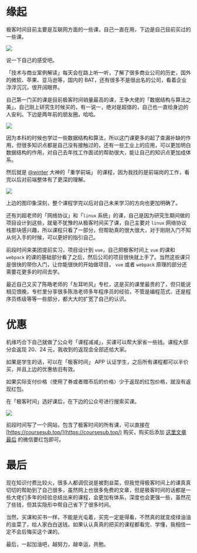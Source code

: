 # 缘起

极客时间目前主要是互联网方面的一些课，自己一直在用，下边是自己目前买过的一些课。

![](https://windliangblog.oss-cn-beijing.aliyuncs.com/geek1.jpg)

说一下自己的感受吧。

「技术与商业案例解读」每天会在路上听一听，了解了很多商业公司的历史，国外的微软、苹果、亚马逊等，国内的 BAT，还有很多不是很出名的公司，看着企业浮浮沉沉，很开阔眼界。

自己第一门买的课是目前极客时间销量最高的课，王争大佬的「数据结构与算法之美」，自己刚上研究生时候买的，有一说一，绝对是超值的，自己也一直给身边的人安利。下边是两年前的朋友圈，哈哈。

![](https://windliangblog.oss-cn-beijing.aliyuncs.com/geek2.jpg)

因为本科的时候也学过一些数据结构和算法，所以这门课更多的起了查漏补缺的作用，但很多知识点都是自己没有接触过的，还有一些工业上的应用，可以更加明白数据结构的作用，对自己去年找工作面试的帮助很大，能让自己的知识点更加成体系。

然后就是 [@winter](https://www.zhihu.com/people/ec03b8e839a6fb763e1b8113455362db) 大神的「重学前端」 的课程，因为我找的是前端岗的工作，看完以后对前端整体有了更深的理解。

![](https://windliangblog.oss-cn-beijing.aliyuncs.com/geek3.jpg)

上边的图印象深刻，整个课程学完以后对自己未来学习的方向也更加明确了。

还有刘超老师的「网络协议」和「`linux` 系统」的课，自己是因为研究生期间做的项目设计到这些，就毫不犹豫的从极客时间买了课，自己主要对 `linux` 网络协议栈那块感兴趣，所以课程只看了一部分，但帮助真的很大很大，对于刚刚入门不知从何入手的时候，可以更好的指引自己。

前段时间来美团提前实习，项目设计到 `vue`，自己把极客时间上 `vue` 的课和 `webpack` 的课的基础部分看了之后，然后公司的项目很快就上手了。当然这些课只是很快的带你入门，让你能很快的开始做项目， `vue` 或者 `webpack` 原理的部分还需要花更多的时间去学。

最近自己又买了陈皓老师的「左耳听风」专栏，这是买的课里最贵的了，但只能说相见恨晚，专栏里分享很多陈浩老师多年程序员的经验，不管是编程范式、还是程序员练级等等一些部分，都大大的扩宽了自己的认识。

# 优惠

机缘巧合下自己就做了公众号「课程减减」，买课可以帮大家省一些钱。课程大部分会返现 20、24 元，我收到的返现会全部还给大家。

如果是学生的话，可以在「极客时间」 APP 认证学生，之后所有课程都可以半价买，并且上边的优惠依旧有效。

如果实际支付价格（使用了券或者赠币后的价格）少于返现的红包价格，就没有返现红包。

在「极客时间」选好课后，在下边的公众号进行搜索买课。

![](https://windliangblog.oss-cn-beijing.aliyuncs.com/geektimemp.png)

前段时间写了一个网站，包含了极客时间的所有课，可以直接在 [https://coursesub.top/](https://coursesub.top/) 购买，购买后添加 [这里文章最后](https://mp.weixin.qq.com/s/Q5aivih0qqEpag7oRkLrXw) 的微信要红包即可。

# 最后

现在知识付费比较火，很多人都调侃说是被割韭菜，但我觉得极客时间上的课真真切切的帮助到了自己很多，虽然网上也很多免费的文章，但是极客时间的话都是一些大佬们多年的经验总结出来的课程，会更加有体系，深度也会更强一些，虽然花了些钱，但其实隐形中帮自己省下了很多时间。

当然，买课和买书一样，不能是光屯着，买完一定是得看，不然真的就变成绿油油的韭菜了，给人家白白送钱。如果认认真真的把买的课程都看完、学懂，我相信一定不会后悔买这个课的。

最后，一起加油吧，越努力，越幸运，共勉。